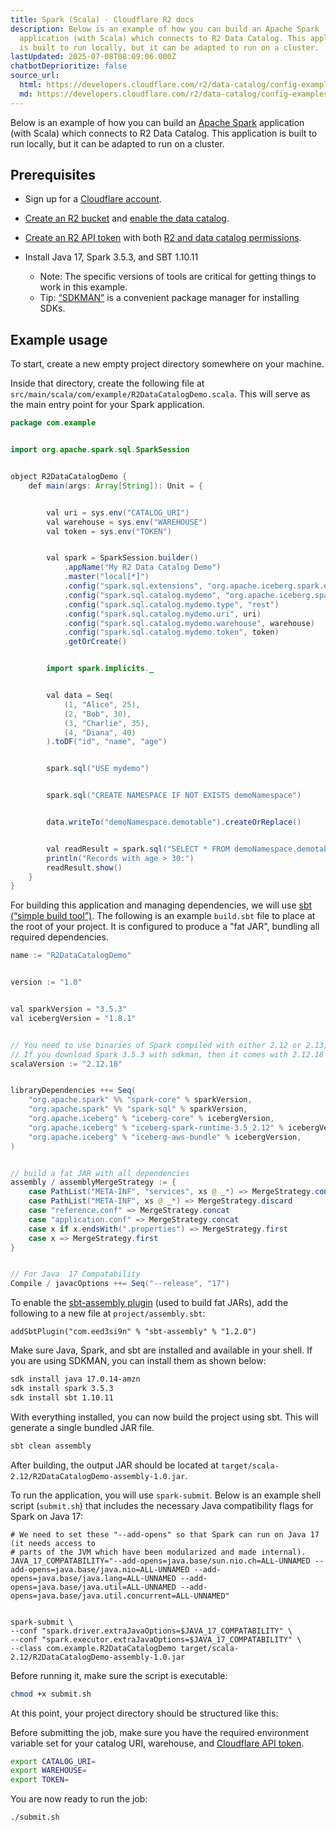 ```yaml
---
title: Spark (Scala) · Cloudflare R2 docs
description: Below is an example of how you can build an Apache Spark
  application (with Scala) which connects to R2 Data Catalog. This application
  is built to run locally, but it can be adapted to run on a cluster.
lastUpdated: 2025-07-08T08:09:06.000Z
chatbotDeprioritize: false
source_url:
  html: https://developers.cloudflare.com/r2/data-catalog/config-examples/spark-scala/
  md: https://developers.cloudflare.com/r2/data-catalog/config-examples/spark-scala/index.md
---
```


Below is an example of how you can build an [Apache Spark](https://spark.apache.org/) application (with Scala) which connects to R2 Data Catalog. This application is built to run locally, but it can be adapted to run on a cluster.

## Prerequisites

* Sign up for a [Cloudflare account](https://dash.cloudflare.com/sign-up/workers-and-pages).

* [Create an R2 bucket](https://developers.cloudflare.com/r2/buckets/create-buckets/) and [enable the data catalog](https://developers.cloudflare.com/r2/data-catalog/manage-catalogs/#enable-r2-data-catalog-on-a-bucket).

* [Create an R2 API token](https://developers.cloudflare.com/r2/api/tokens/) with both [R2 and data catalog permissions](https://developers.cloudflare.com/r2/api/tokens/#permissions).

* Install Java 17, Spark 3.5.3, and SBT 1.10.11

  * Note: The specific versions of tools are critical for getting things to work in this example.
  * Tip: [“SDKMAN”](https://sdkman.io/) is a convenient package manager for installing SDKs.

## Example usage

To start, create a new empty project directory somewhere on your machine.

Inside that directory, create the following file at `src/main/scala/com/example/R2DataCatalogDemo.scala`. This will serve as the main entry point for your Spark application.

```java
package com.example


import org.apache.spark.sql.SparkSession


object R2DataCatalogDemo {
    def main(args: Array[String]): Unit = {


        val uri = sys.env("CATALOG_URI")
        val warehouse = sys.env("WAREHOUSE")
        val token = sys.env("TOKEN")


        val spark = SparkSession.builder()
            .appName("My R2 Data Catalog Demo")
            .master("local[*]")
            .config("spark.sql.extensions", "org.apache.iceberg.spark.extensions.IcebergSparkSessionExtensions")
            .config("spark.sql.catalog.mydemo", "org.apache.iceberg.spark.SparkCatalog")
            .config("spark.sql.catalog.mydemo.type", "rest")
            .config("spark.sql.catalog.mydemo.uri", uri)
            .config("spark.sql.catalog.mydemo.warehouse", warehouse)
            .config("spark.sql.catalog.mydemo.token", token)
            .getOrCreate()


        import spark.implicits._


        val data = Seq(
            (1, "Alice", 25),
            (2, "Bob", 30),
            (3, "Charlie", 35),
            (4, "Diana", 40)
        ).toDF("id", "name", "age")


        spark.sql("USE mydemo")


        spark.sql("CREATE NAMESPACE IF NOT EXISTS demoNamespace")


        data.writeTo("demoNamespace.demotable").createOrReplace()


        val readResult = spark.sql("SELECT * FROM demoNamespace.demotable WHERE age > 30")
        println("Records with age > 30:")
        readResult.show()
    }
}
```

For building this application and managing dependencies, we will use [sbt (“simple build tool”)](https://www.scala-sbt.org/). The following is an example `build.sbt` file to place at the root of your project. It is configured to produce a "fat JAR", bundling all required dependencies.

```java
name := "R2DataCatalogDemo"


version := "1.0"


val sparkVersion = "3.5.3"
val icebergVersion = "1.8.1"


// You need to use binaries of Spark compiled with either 2.12 or 2.13; and 2.12 is more common.
// If you download Spark 3.5.3 with sdkman, then it comes with 2.12.18
scalaVersion := "2.12.18"


libraryDependencies ++= Seq(
    "org.apache.spark" %% "spark-core" % sparkVersion,
    "org.apache.spark" %% "spark-sql" % sparkVersion,
    "org.apache.iceberg" % "iceberg-core" % icebergVersion,
    "org.apache.iceberg" % "iceberg-spark-runtime-3.5_2.12" % icebergVersion,
    "org.apache.iceberg" % "iceberg-aws-bundle" % icebergVersion,
)


// build a fat JAR with all dependencies
assembly / assemblyMergeStrategy := {
    case PathList("META-INF", "services", xs @ _*) => MergeStrategy.concat
    case PathList("META-INF", xs @ _*) => MergeStrategy.discard
    case "reference.conf" => MergeStrategy.concat
    case "application.conf" => MergeStrategy.concat
    case x if x.endsWith(".properties") => MergeStrategy.first
    case x => MergeStrategy.first
}


// For Java  17 Compatability
Compile / javacOptions ++= Seq("--release", "17")
```

To enable the [sbt-assembly plugin](https://github.com/sbt/sbt-assembly?tab=readme-ov-file) (used to build fat JARs), add the following to a new file at `project/assembly.sbt`:

```plaintext
addSbtPlugin("com.eed3si9n" % "sbt-assembly" % "1.2.0")
```

Make sure Java, Spark, and sbt are installed and available in your shell. If you are using SDKMAN, you can install them as shown below:

```bash
sdk install java 17.0.14-amzn
sdk install spark 3.5.3
sdk install sbt 1.10.11
```

With everything installed, you can now build the project using sbt. This will generate a single bundled JAR file.

```bash
sbt clean assembly
```

After building, the output JAR should be located at `target/scala-2.12/R2DataCatalogDemo-assembly-1.0.jar`.

To run the application, you will use `spark-submit`. Below is an example shell script (`submit.sh`) that includes the necessary Java compatibility flags for Spark on Java 17:

```plaintext
# We need to set these "--add-opens" so that Spark can run on Java 17 (it needs access to
# parts of the JVM which have been modularized and made internal).
JAVA_17_COMPATABILITY="--add-opens=java.base/sun.nio.ch=ALL-UNNAMED --add-opens=java.base/java.nio=ALL-UNNAMED --add-opens=java.base/java.lang=ALL-UNNAMED --add-opens=java.base/java.util=ALL-UNNAMED --add-opens=java.base/java.util.concurrent=ALL-UNNAMED"


spark-submit \
--conf "spark.driver.extraJavaOptions=$JAVA_17_COMPATABILITY" \
--conf "spark.executor.extraJavaOptions=$JAVA_17_COMPATABILITY" \
--class com.example.R2DataCatalogDemo target/scala-2.12/R2DataCatalogDemo-assembly-1.0.jar
```

Before running it, make sure the script is executable:

```bash
chmod +x submit.sh
```

At this point, your project directory should be structured like this:

Before submitting the job, make sure you have the required environment variable set for your catalog URI, warehouse, and [Cloudflare API token](https://developers.cloudflare.com/r2/api/tokens/).

```bash
export CATALOG_URI=
export WAREHOUSE=
export TOKEN=
```

You are now ready to run the job:

```bash
./submit.sh
```
